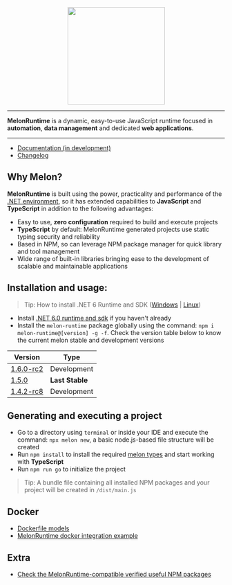 <div align="center">
  <img align="center" width="225" src="https://i.imgur.com/guuToyf.png">
</div>
<hr>

**MelonRuntime** is a dynamic, easy-to-use JavaScript runtime focused in **automation**, **data management** and dedicated **web applications**.

<hr>

- [Documentation (in development)](https://zippy-sunflower-e51862.netlify.app/)
- [Changelog](https://github.com/MelonRuntime/MelonRuntime/blob/main/CHANGELOG.md)

## Why Melon?

**MelonRuntime** is built using the power, practicality and performance of the [.NET environment](https://dotnet.microsoft.com/en-us/), so it has extended capabilities to **JavaScript** and **TypeScript** in addition to the following advantages:

- Easy to use, **zero configuration** required to build and execute projects
- **TypeScript** by default: MelonRuntime generated projects use static typing security and reliability
- Based in NPM, so can leverage NPM package manager for quick library and tool management
- Wide range of built-in libraries bringing ease to the development of scalable and maintainable applications

## Installation and usage:
> Tip: How to install .NET 6 Runtime and SDK ([Windows](https://www.youtube.com/watch?v=AC5UWby16sg) | [Linux](https://www.youtube.com/watch?v=g0vuTh0Dao8))

- Install [.NET 6.0 runtime and sdk](https://dotnet.microsoft.com/en-us/download/dotnet/6.0) if you haven't already
- Install the `melon-runtime` package globally using the command: `npm i melon-runtime@[version] -g -f`. Check the version table below to know the current melon stable and development versions

| Version | Type |
| ------- | ---- |
| [1.6.0-rc2](https://www.npmjs.com/package/melon-runtime/v/1.6.0-rc2) | Development |
| [1.5.0](https://www.npmjs.com/package/melon-runtime/v/1.5.0) | **Last Stable** |
| [1.4.2-rc8](https://www.npmjs.com/package/melon-runtime/v/1.4.2-rc8) | Development |

## Generating and executing a project

- Go to a directory using `terminal` or inside your IDE and execute the command: `npx melon new`, a basic node.js-based file structure will be created
- Run `npm install` to install the required [melon types](https://www.npmjs.com/package/melon-types) and start working with **TypeScript**
- Run `npm run go` to initialize the project

> Tip: A bundle file containing all installed NPM packages and your project will be created in `/dist/main.js`

## Docker

- [Dockerfile models]([https://github.com/MelonRuntime/MelonRuntime/blob/main/projects/melon-docker/Dockerfile](https://github.com/MelonRuntime/MelonRuntime/blob/main/utils/dockerfiles/))
- [MelonRuntime docker integration example](https://github.com/EternalQuasar0206/docker-api-melon)

## Extra

- [Check the MelonRuntime-compatible verified useful NPM packages](https://github.com/MelonRuntime/MelonRuntime/blob/main/compatible-libraries.md)
